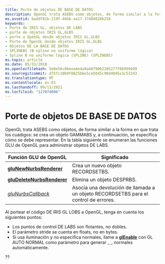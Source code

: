 ```yaml
---
title: Porte de objetos DE BASE DE DATOS
description: OpenGL trata ASEBS como objetos, de forma similar a la forma en que trata los cuádigos, se crea un objeto DE LABS y, a continuación, se especifica cómo se debe representar. En la tabla siguiente se enumeran las funciones GLU de OpenGL para administrar objetos DE LABS.
ms.assetid: baddf81b-219f-44bb-aa17-37404028b258
keywords:
- Porte de IRIS GL, objetos DE LABS
- porte de objetos IRIS GL,GLBS
- porte a OpenGL desde objetos IRIS GL,GLBS
- Porte de OpenGL desde objetos IRIS GL,GLBS
- Objetos DE LA BASE DE DATOS
- SPLINEBS (B-spline no uniforme lógica)
- Spline B no uniforme lógica (SPLINE) (SPLINEBS)
ms.topic: article
ms.date: 05/31/2018
ms.openlocfilehash: 5e0e56c06eea4e4a9a48f9062205277f8b999499
ms.sourcegitcommit: d75fc10b9f0825bbe5ce5045c90d4045e3c53243
ms.translationtype: MT
ms.contentlocale: es-ES
ms.lasthandoff: 09/13/2021
ms.locfileid: "127074006"
---
```

# <a name="porting-nurbs-objects"></a>Porte de objetos DE BASE DE DATOS

OpenGL trata ASEBS como objetos, de forma similar a la forma en que trata los cuádigos: se crea un objeto GAMMABS y, a continuación, se especifica cómo se debe representar. En la tabla siguiente se enumeran las funciones GLU de OpenGL para administrar objetos DE LABS.



| Función GLU de OpenGL                                      | Significado                                                        |
|----------------------------------------------------------|----------------------------------------------------------------|
| [**gluNewNurbsRenderer**](glunewnurbsrenderer.md)       | Crea un nuevo objeto RECORDSETBS.                                    |
| [**gluDeleteNurbsRenderer**](gludeletenurbsrenderer.md) | Elimina un objeto DESPRBS.                                        |
| [*gluNurbsCallback*](glunurbs.md)                       | Asocia una devolución de llamada a un objeto RECORDSETBS para el control de errores. |



 

Al portear el código DE IRIS GL LOBS a OpenGL, tenga en cuenta los siguientes puntos:

-   Los puntos de control DE LABS son flotantes, no dobles.
-   El parámetro stride se cuenta en floats, no en bytes.
-   Si usa iluminación y no especifica normales, llame a [**glEnable**](glenable.md) con GL AUTO NORMAL como parámetro para generar \_ \_ normales automáticamente.

??

 

 




